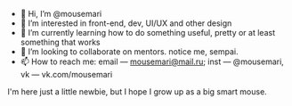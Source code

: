 - 👋 Hi, I’m @mousemari
- 👀 I’m interested in front-end, dev, UI/UX and other design
- 🌱 I’m currently learning how to do something useful, pretty or at least something that works
- 💞️ I’m looking to collaborate on mentors. notice me, sempai.
- 📫 How to reach me: email — mousemari@mail.ru; inst — @mousemari, vk — vk.com/mousemari

I'm here just a little newbie, but I hope I grow up as a big smart mouse.

<!---
mousemari/mousemari is a ✨ special ✨ repository because its `README.md` (this file) appears on your GitHub profile.
You can click the Preview link to take a look at your changes.
--->

